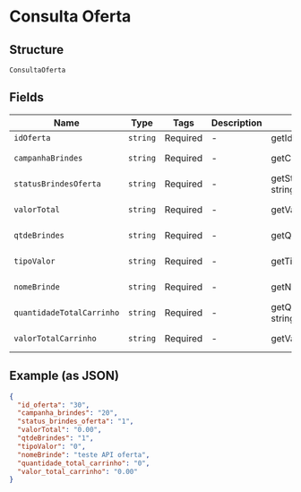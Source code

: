 
# Consulta Oferta

## Structure

`ConsultaOferta`

## Fields

| Name | Type | Tags | Description | Getter | Setter |
|  --- | --- | --- | --- | --- | --- |
| `idOferta` | `string` | Required | - | getIdOferta(): string | setIdOferta(string idOferta): void |
| `campanhaBrindes` | `string` | Required | - | getCampanhaBrindes(): string | setCampanhaBrindes(string campanhaBrindes): void |
| `statusBrindesOferta` | `string` | Required | - | getStatusBrindesOferta(): string | setStatusBrindesOferta(string statusBrindesOferta): void |
| `valorTotal` | `string` | Required | - | getValorTotal(): string | setValorTotal(string valorTotal): void |
| `qtdeBrindes` | `string` | Required | - | getQtdeBrindes(): string | setQtdeBrindes(string qtdeBrindes): void |
| `tipoValor` | `string` | Required | - | getTipoValor(): string | setTipoValor(string tipoValor): void |
| `nomeBrinde` | `string` | Required | - | getNomeBrinde(): string | setNomeBrinde(string nomeBrinde): void |
| `quantidadeTotalCarrinho` | `string` | Required | - | getQuantidadeTotalCarrinho(): string | setQuantidadeTotalCarrinho(string quantidadeTotalCarrinho): void |
| `valorTotalCarrinho` | `string` | Required | - | getValorTotalCarrinho(): string | setValorTotalCarrinho(string valorTotalCarrinho): void |

## Example (as JSON)

```json
{
  "id_oferta": "30",
  "campanha_brindes": "20",
  "status_brindes_oferta": "1",
  "valorTotal": "0.00",
  "qtdeBrindes": "1",
  "tipoValor": "0",
  "nomeBrinde": "teste API oferta",
  "quantidade_total_carrinho": "0",
  "valor_total_carrinho": "0.00"
}
```

